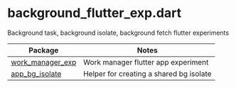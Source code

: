 # background_flutter_exp.dart

Background task, background isolate, background fetch flutter experiments

| Package | Notes |
| ---- | ---- |
| [work_manager_exp](packages/work_manager_exp) | Work manager flutter app experiment |
| [app_bg_isolate](packages/app_bg_isolate) | Helper for creating a shared bg isolate |